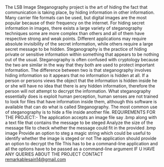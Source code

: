 The LSB Image Steganography project is the art of hiding the fact that communication is taking place, by hiding information in other information. Many carrier file formats can be used, but digital images are the most popular because of their frequency on the internet. For hiding secret information in images, there exists a large variety of steganography techniques some are more complex than others and all of them have respective strong and weak points. Different applications may require absolute invisibility of the secret information, while others require a large secret message to be hidden.
Steganography is the practice of hiding private or sensitive information within something that appears to be nothing out of the usual. Steganography is often confused with cryptology because the two are similar in the way that they both are used to protect important information. The difference between two is that steganography involves hiding information so it appears that no information is hidden at all. If a person or persons views the object that the information is hidden inside he or she will have no idea that there is any hidden information, therefore the person will not attempt to decrypt the information.
What steganography essentially does is exploit human perception, human senses are not trained to look for files that have information inside them, although this software is available that can do what is called Steganography. The most common use of steganography is to hide a file inside another file.
REQUIREMENTS FOR THE PROJECT:-
The application accepts an image file say .bmp along with a text file that contains the message to be steged
Analyze the size of the message file to check whether the message could fit in the provided .bmp image
Provide an option to steg a magic string which could be useful to identify whether the image is steged or not
The application should provide an option to decrypt the file
This has to be a command-line application and all the options have to be passed as a command-line argument
IF U HAVE ANY QUERIES ABOUT THE PROJECT CONTACT remarkablesain14@gmail.com
